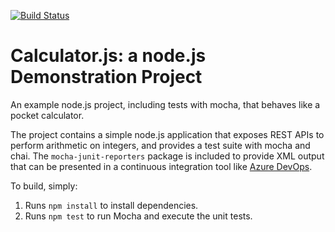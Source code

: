 [![Build Status](https://dev.azure.com/thinkpramodorg/Integrating%20External%20Source%20Control%20with%20Azure%20Pipelines/_apis/build/status/gitpramodk.calculator?branchName=master)](https://dev.azure.com/thinkpramodorg/Integrating%20External%20Source%20Control%20with%20Azure%20Pipelines/_build/latest?definitionId=8&branchName=master)

Calculator.js: a node.js Demonstration Project
==============================================
An example node.js project, including tests with mocha, that behaves like
a pocket calculator.

The project contains a simple node.js application that exposes REST APIs
to perform arithmetic on integers, and provides a test suite with mocha
and chai.  The `mocha-junit-reporters` package is included to provide XML
output that can be presented in a continuous integration tool like
[Azure DevOps](https://azure.com/devops).

To build, simply:

1. Runs `npm install` to install dependencies.
2. Runs `npm test` to run Mocha and execute the unit tests.
